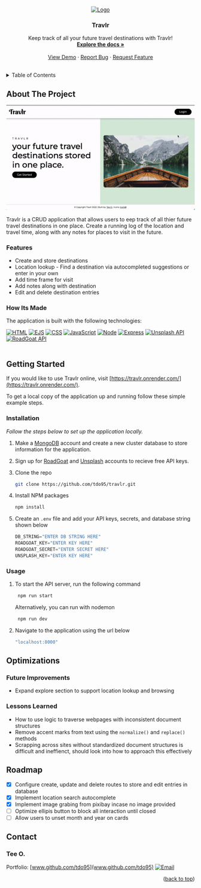 <!-- This readme was adapated from a template created by Othneil Drew on Github. If you'd like to use this template visit: https://github.com/othneildrew/Best-README-Template -->
<a name="readme-top"></a>


<!-- PROJECT SHIELDS -->
<!--
*** I'm using markdown "reference style" links for readability.
*** Reference links are enclosed in brackets [ ] instead of parentheses ( ).
*** See the bottom of this document for the declaration of the reference variables
*** for contributors-url, forks-url, etc. This is an optional, concise syntax you may use.
*** https://www.markdownguide.org/basic-syntax/#reference-style-links
-->
<!-- [![Contributors][contributors-shield]][contributors-url] -->
<!-- [![Issues][issues-shield]][issues-url] -->
<!-- [![Stargazers][stars-shield]][stars-url] -->
<!-- [![MIT License][license-shield]][license-url] -->
<!-- [![LinkedIn][linkedin-shield]][linkedin-url] -->
<!-- [![Forks][forks-shield]][forks-url] -->


<!-- PROJECT LOGO -->
<br />
<div align="center">
  <a href="https://github.com/tdo95/travlr">
    <img src="https://img.icons8.com/external-prettycons-solid-prettycons/60/000000/external-world-travel-prettycons-solid-prettycons-1.png" alt="Logo" width="80" height="80">
  </a>

  <h3 align="center">Travlr</h3>

  <p align="center">
    Keep track of all your future travel destinations with Travlr!
    <br />
    <a href="https://github.com/tdo95/travlr"><strong>Explore the docs »</strong></a>
    <br />
    <br />
    <a href="https://travlr.onrender.com/">View Demo</a>
    ·
    <a href="https://github.com/tdo95/travlr/issues">Report Bug</a>
    ·
    <a href="https://github.com/tdo95/travlr/issues">Request Feature</a>
  </p>
</div>
<br />


<!-- TABLE OF CONTENTS -->
<details>
  <summary>Table of Contents</summary>
  <ol>
    <li>
      <a href="#about-the-project">About The Project</a>
      <ul>
      <li><a href="#features">Features</a></li>
        <li><a href="#how-its-made">How Its Made</a></li>
      </ul>
    </li>
    <li>
      <a href="#getting-started">Getting Started</a>
      <ul>
        <!-- <li><a href="#prerequisites">Prerequisites</a></li> -->
        <li><a href="#installation">Installation</a></li>
        <li><a href="#usage">Usage</a></li>
      </ul>
    </li>
    <li>
        <a href="#optimizations">Optimizations</a>
        <ul>
         <li><a href="#future-improvements">Future Improvements</a></li>
         <li><a href="#lessons-learned">Lessons Learned</a></li>
        </ul>
    </li>
    <li><a href="#roadmap">Roadmap</a></li>
    <!-- <li><a href="#contributing">Contributing</a></li> -->
    <!-- <li><a href="#license">License</a></li> -->
    <li><a href="#contact">Contact</a></li>
    <li><a href="#acknowledgments">Acknowledgments</a></li>
  </ol>
</details>


<!-- ABOUT THE PROJECT -->
## About The Project

[![Travlr Demo][product-screenshot]](https://travlr.onrender.com/)

Travlr is a CRUD application that allows users to eep track of all thier future travel destinations in one place. Create a running log of the location and travel time, along with any notes for places to visit in the future.

### Features
- Create and store destinations
- Location lookup - Find a destination via autocompleted suggestions or enter in your own
- Add time frame for visit 
- Add notes along with destination
- Edit and delete destination entries

### How Its Made
 The application is built with the following technologies:

 [![HTML][HTML5]][HTML5-url]
 [![EJS][EJS]][EJS-url]
 [![CSS][CSS3]][CSS3-url]
 [![JavaScript][Javascript]][Javascript-url]
 [![Node][Node.js]][Node.js-url]
 [![Express][Express.js]][Express.js-url]
 [![Unsplash API][Unsplash]][Unsplash-url]
 [![RoadGoat API][RoadGoat]][RoadGoat-url]
 <br><br>


<!-- GETTING STARTED -->
## Getting Started

If you would like to use Travlr online, visit [https://travlr.onrender.com/](https://travlr.onrender.com/). 

To get a local copy of the application up and running follow these simple example steps.

<!-- ### Prerequisites

This is an example of how to list things you need to use the software and how to install them.
* npm
  ```sh
  npm install npm@latest -g
  ``` -->

### Installation

_Follow the steps below to set up the application locally._

1. Make a [MongoDB](https://www.mongodb.com/cloud/atlas/register) account and create a new cluster database to store information for the application.

2. Sign up for [RoadGoat](https://www.roadgoat.com/business/cities-api/signup) and [Unsplash](https://unsplash.com/join) accounts to recieve free API keys.

3. Clone the repo
   ```sh
   git clone https://github.com/tdo95/travlr.git
   ```
3. Install NPM packages
   ```sh
   npm install
   ```
4. Create an `.env` file and add your API keys, secrets, and database string shown below
   ```js
   DB_STRING="ENTER DB STRING HERE"
   ROADGOAT_KEY="ENTER KEY HERE"
   ROADGOAT_SECRET="ENTER SECRET HERE"
   UNSPLASH_KEY="ENTER KEY HERE"
   ```

### Usage

1. To start the API server, run the following command
   ```sh
    npm run start  
   ```
   Alternatively, you can run with nodemon
   ```sh
    npm run dev  
   ```
2. Navigate to the application using the url below
   ```sh
   "localhost:8000"
   ```

<!-- OPTIMIZATIONS -->
## Optimizations

### Future Improvements

- Expand explore section to support location lookup and browsing

### Lessons Learned

- How to use logic to traverse webpages with inconsistent document structures
- Remove accent marks from text using the `normalize()` and `replace()` methods
- Scrapping across sites without standardized document structures is difficult and ineffienct, should look into how to approach this effectively


<!-- ROADMAP -->
## Roadmap
- [x] Configure create, update and delete routes to store and edit entries in database
- [x] Implement location search autocomplete
- [x] Implement image grabing from pixibay incase no image provided
- [ ] Optimize ellipis button to block all interaction until closed
- [ ] Allow users to unset month and year on cards

<!-- See the [open issues](https://github.com/tdo95/discolist/issues) for a list of proposed features (and known issues). -->


<!-- CONTRIBUTING -->
<!-- ## Contributing

Contributions are what make the open source community such an amazing place to learn, inspire, and create. Any contributions you make are **greatly appreciated**.

If you have a suggestion that would make this better, please fork the repo and create a pull request. You can also simply open an issue with the tag "enhancement".
Don't forget to give the project a star! Thanks again!

1. Fork the Project
2. Create your Feature Branch (`git checkout -b feature/AmazingFeature`)
3. Commit your Changes (`git commit -m 'Add some AmazingFeature'`)
4. Push to the Branch (`git push origin feature/AmazingFeature`)
5. Open a Pull Request

<p align="right">(<a href="#readme-top">back to top</a>)</p> -->


<!-- CONTACT -->
## Contact

### **Tee O.**
Portfolio: [www.github.com/tdo95](www.github.com/tdo95)
[![Email][email-shield]][email-url]

<p align="right">(<a href="#readme-top">back to top</a>)</p>


<!-- ACKNOWLEDGMENTS -->
<!-- ## Acknowledgments

Use this space to list resources you find helpful and would like to give credit to. I've included a few of my favorites to kick things off!

* [Choose an Open Source License](https://choosealicense.com)
* [GitHub Emoji Cheat Sheet](https://www.webpagefx.com/tools/emoji-cheat-sheet)
* [Malven's Flexbox Cheatsheet](https://flexbox.malven.co/)
* [Malven's Grid Cheatsheet](https://grid.malven.co/)
* [Img Shields](https://shields.io)
* [GitHub Pages](https://pages.github.com)
* [Font Awesome](https://fontawesome.com)
* [React Icons](https://react-icons.github.io/react-icons/search)

<p align="right">(<a href="#readme-top">back to top</a>)</p> -->





<!-- MARKDOWN LINKS & IMAGES -->
<!-- https://www.markdownguide.org/basic-syntax/#reference-style-links -->
<!-- Ready-Made Badges: https://github.com/Ileriayo/markdown-badges -->
[contributors-shield]: https://img.shields.io/github/contributors/tdo95/travlr.svg?style=for-the-badge
[contributors-url]: https://github.com/tdo95/travlr/graphs/contributors
[forks-shield]: https://img.shields.io/github/forks/tdo95/travlr.svg?style=for-the-badge
[forks-url]: https://github.com/tdo95/travlr/network/members
[stars-shield]: https://img.shields.io/github/stars/tdo95/travlr.svg?style=for-the-badge
[stars-url]: https://github.com/tdo95/travlr/stargazers
[issues-shield]: https://img.shields.io/github/issues/tdo95/travlr.svg?style=for-the-badge
[issues-url]: https://github.com/tdo95/travlr/issues
[license-shield]: https://img.shields.io/github/license/tdo95/travlr.svg?style=for-the-badge
[license-url]: https://github.com/tdo95/travlr/blob/master/LICENSE.txt

<!-- SOCIALS BADGES -->
[linkedin-shield]: https://img.shields.io/badge/-LinkedIn-black.svg?style=for-the-badge&logo=linkedin&colorB=555
[linkedin-url]: https://linkedin.com/in/tee-o
[twitter-shield]: https://img.shields.io/badge/Twitter-%231DA1F2.svg?style=for-the-badge&logo=Twitter&logoColor=white
[twitter-url]: https://twitter.com/teeintech
[email-shield]: https://img.shields.io/badge/tdopress@gmail.com-000000?style=for-the-badge&logo=gmail&logoColor=white
[email-url]: mailto:tdopress@gmail.com

<!-- DEMO IMAGE -->
[product-screenshot]: https://github.com/tdo95/travlr/blob/main/travlr-demo.gif

<!-- LIBRARIES BADGES -->
[Next.js]: https://img.shields.io/badge/next.js-000000?style=for-the-badge&logo=nextdotjs&logoColor=white
[Next-url]: https://nextjs.org/
[React.js]: https://img.shields.io/badge/React-20232A?style=for-the-badge&logo=react&logoColor=61DAFB
[React-url]: https://reactjs.org/
[Vue.js]: https://img.shields.io/badge/Vue.js-35495E?style=for-the-badge&logo=vuedotjs&logoColor=4FC08D
[Vue-url]: https://vuejs.org/
[Angular.io]: https://img.shields.io/badge/Angular-DD0031?style=for-the-badge&logo=angular&logoColor=white
[Angular-url]: https://angular.io/
[Svelte.dev]: https://img.shields.io/badge/Svelte-4A4A55?style=for-the-badge&logo=svelte&logoColor=FF3E00
[Svelte-url]: https://svelte.dev/
[Laravel.com]: https://img.shields.io/badge/Laravel-FF2D20?style=for-the-badge&logo=laravel&logoColor=white
[Laravel-url]: https://laravel.com
[Bootstrap.com]: https://img.shields.io/badge/Bootstrap-563D7C?style=for-the-badge&logo=bootstrap&logoColor=white
[Bootstrap-url]: https://getbootstrap.com
[JQuery.com]: https://img.shields.io/badge/jQuery-0769AD?style=for-the-badge&logo=jquery&logoColor=white
[JQuery-url]: https://jquery.com 
[HTML5]: https://img.shields.io/badge/html5-%23E34F26.svg?style=for-the-badge&logo=html5&logoColor=white
[HTML5-url]: https://developer.mozilla.org/en-US/docs/Glossary/HTML5
[JavaScript]: https://img.shields.io/badge/javascript-090909.svg?style=for-the-badge&logo=javascript&logoColor=%23F7DF1E
[Javascript-url]: https://developer.mozilla.org/en-US/docs/Web/JavaScript
[CSS3]: https://img.shields.io/badge/css3-%231572B6.svg?style=for-the-badge&logo=css3&logoColor=white
[CSS3-url]: https://developer.mozilla.org/en-US/docs/Web/CSS
[Node.js]: https://img.shields.io/badge/node.js-333333?style=for-the-badge&logo=node.js&logoColor=44883e
[Node.js-url]: https://nodejs.org/en/
[Express.js]: https://img.shields.io/badge/express.js-%23404d59.svg?style=for-the-badge&logo=express&logoColor=%2361DAFB
[Express.js-url]: https://expressjs.com/
[Axios]: https://img.shields.io/badge/axios-7c00e2.svg?style=for-the-badge&logo=axios&logoColor=white
[Axios-url]: https://axios-http.com/docs/intro
[Cheerio]: https://img.shields.io/badge/cheerio-000000.svg?style=for-the-badge&logo=cheerio&logoColor=white
[Cheerio-url]: https://cheerio.js.org/
[EJS]: https://img.shields.io/badge/ejs-acd161.svg?style=for-the-badge&logo=ejs&logoColor=white
[EJS-url]: https://ejs.co/


<!-- EXTRAS -->
[Spotify-api]: https://img.shields.io/badge/Spotify%20API-000000?style=for-the-badge&logo=spotify&logoColor=1DB954
[Spotify-url]: https://developer.spotify.com/documentation/web-api/quick-start/ 
[Unsplash]: https://img.shields.io/badge/unsplash%20api-ffffff.svg?style=for-the-badge&logo=unsplash&logoColor=black
[Unsplash-url]: https://unsplash.com/documentation#search-photos
[RoadGoat]: https://img.shields.io/badge/roadgoat%20api-342c8a.svg?style=for-the-badge&logo=roadgoat&logoColor=pink
[RoadGoat-url]: https://www.roadgoat.com/business/cities-api

